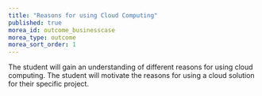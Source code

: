 ```yaml
---
title: "Reasons for using Cloud Computing"
published: true
morea_id: outcome_businesscase
morea_type: outcome
morea_sort_order: 1
---
```

The student will gain an understanding of different reasons for using cloud computing.
The student will motivate the reasons for using a cloud solution for their specific project.